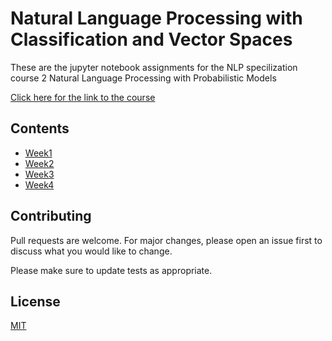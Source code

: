 # Natural Language Processing with Classification and Vector Spaces
These are the jupyter notebook assignments for the NLP specilization course 2 Natural Language Processing with Probabilistic Models

[Click here for the link to the course](https://www.coursera.org/learn/probabilistic-models-in-nlp)
## Contents
- [Week1](https://github.com/aakar-mutha/NLP--C1-workbooks/blob/master/week%201/C1_W1_Assignment.ipynb)
- [Week2](https://github.com/aakar-mutha/NLP--C1-workbooks/blob/master/week%202/C1_W2_Assignment.ipynb)
- [Week3](https://github.com/aakar-mutha/NLP--C1-workbooks/blob/master/week%203/C1_W3_Assignment.ipynb)
- [Week4](https://github.com/aakar-mutha/NLP--C1-workbooks/blob/master/week%204/C1_W4_Assignment.ipynb)

## Contributing
Pull requests are welcome. For major changes, please open an issue first to discuss what you would like to change.

Please make sure to update tests as appropriate.

## License
[MIT](https://choosealicense.com/licenses/mit/)
